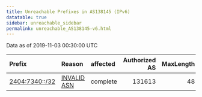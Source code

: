 ```yaml
---
title: Unreachable Prefixes in AS138145 (IPv6)
datatable: true
sidebar: unreachable_sidebar
permalink: unreachable_AS138145-v6.html
---
```


Data as of 2019-11-03 00:30:00 UTC


<div class="datatable-begin"></div>

| Prefix                                                 | Reason                                                                                                 | affected   |   Authorized AS |   MaxLength | Anchor                                       |   unreachable /48s |
|:-------------------------------------------------------|:-------------------------------------------------------------------------------------------------------|:-----------|----------------:|------------:|:---------------------------------------------|-------------------:|
| [2404:7340::/32](https://stat.ripe.net/2404:7340::/32) | [INVALID ASN](https://rpki-validator.ripe.net/announcement-preview?asn=AS138145&prefix=2404:7340::/32) | complete   |          131613 |          48 | [APNIC](unreachable_APNIC_RPKI_Root-v6.html) |              65536 |

<div class="datatable-end"></div>